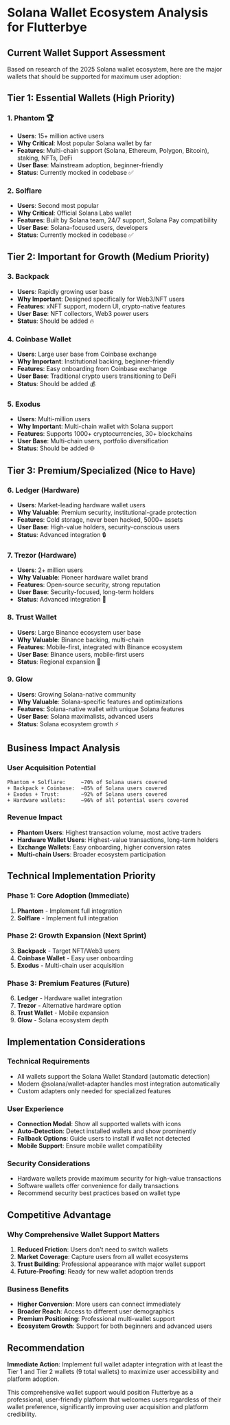 # Solana Wallet Ecosystem Analysis for Flutterbye

## Current Wallet Support Assessment

Based on research of the 2025 Solana wallet ecosystem, here are the major wallets that should be supported for maximum user adoption:

## Tier 1: Essential Wallets (High Priority)

### 1. **Phantom** 🏆
- **Users**: 15+ million active users
- **Why Critical**: Most popular Solana wallet by far
- **Features**: Multi-chain support (Solana, Ethereum, Polygon, Bitcoin), staking, NFTs, DeFi
- **User Base**: Mainstream adoption, beginner-friendly
- **Status**: Currently mocked in codebase ✅

### 2. **Solflare** 
- **Users**: Second most popular
- **Why Critical**: Official Solana Labs wallet
- **Features**: Built by Solana team, 24/7 support, Solana Pay compatibility
- **User Base**: Solana-focused users, developers
- **Status**: Currently mocked in codebase ✅

## Tier 2: Important for Growth (Medium Priority)

### 3. **Backpack**
- **Users**: Rapidly growing user base
- **Why Important**: Designed specifically for Web3/NFT users
- **Features**: xNFT support, modern UI, crypto-native features
- **User Base**: NFT collectors, Web3 power users
- **Status**: Should be added 🔥

### 4. **Coinbase Wallet**
- **Users**: Large user base from Coinbase exchange
- **Why Important**: Institutional backing, beginner-friendly
- **Features**: Easy onboarding from Coinbase exchange
- **User Base**: Traditional crypto users transitioning to DeFi
- **Status**: Should be added 💰

### 5. **Exodus**
- **Users**: Multi-million users
- **Why Important**: Multi-chain wallet with Solana support
- **Features**: Supports 1000+ cryptocurrencies, 30+ blockchains
- **User Base**: Multi-chain users, portfolio diversification
- **Status**: Should be added 🌐

## Tier 3: Premium/Specialized (Nice to Have)

### 6. **Ledger** (Hardware)
- **Users**: Market-leading hardware wallet users
- **Why Valuable**: Premium security, institutional-grade protection
- **Features**: Cold storage, never been hacked, 5000+ assets
- **User Base**: High-value holders, security-conscious users
- **Status**: Advanced integration 🔒

### 7. **Trezor** (Hardware)
- **Users**: 2+ million users
- **Why Valuable**: Pioneer hardware wallet brand
- **Features**: Open-source security, strong reputation
- **User Base**: Security-focused, long-term holders
- **Status**: Advanced integration 🔐

### 8. **Trust Wallet**
- **Users**: Large Binance ecosystem user base
- **Why Valuable**: Binance backing, multi-chain
- **Features**: Mobile-first, integrated with Binance ecosystem
- **User Base**: Binance users, mobile-first users
- **Status**: Regional expansion 📱

### 9. **Glow**
- **Users**: Growing Solana-native community
- **Why Valuable**: Solana-specific features and optimizations
- **Features**: Solana-native wallet with unique Solana features
- **User Base**: Solana maximalists, advanced users
- **Status**: Solana ecosystem growth ⚡

## Business Impact Analysis

### User Acquisition Potential
```
Phantom + Solflare:     ~70% of Solana users covered
+ Backpack + Coinbase:  ~85% of Solana users covered  
+ Exodus + Trust:       ~92% of Solana users covered
+ Hardware wallets:     ~96% of all potential users covered
```

### Revenue Impact
- **Phantom Users**: Highest transaction volume, most active traders
- **Hardware Wallet Users**: Highest-value transactions, long-term holders
- **Exchange Wallets**: Easy onboarding, higher conversion rates
- **Multi-chain Users**: Broader ecosystem participation

## Technical Implementation Priority

### Phase 1: Core Adoption (Immediate)
1. **Phantom** - Implement full integration
2. **Solflare** - Implement full integration

### Phase 2: Growth Expansion (Next Sprint)
3. **Backpack** - Target NFT/Web3 users
4. **Coinbase Wallet** - Easy user onboarding
5. **Exodus** - Multi-chain user acquisition

### Phase 3: Premium Features (Future)
6. **Ledger** - Hardware wallet integration
7. **Trezor** - Alternative hardware option
8. **Trust Wallet** - Mobile expansion
9. **Glow** - Solana ecosystem depth

## Implementation Considerations

### Technical Requirements
- All wallets support the Solana Wallet Standard (automatic detection)
- Modern @solana/wallet-adapter handles most integration automatically
- Custom adapters only needed for specialized features

### User Experience
- **Connection Modal**: Show all supported wallets with icons
- **Auto-Detection**: Detect installed wallets and show prominently
- **Fallback Options**: Guide users to install if wallet not detected
- **Mobile Support**: Ensure mobile wallet compatibility

### Security Considerations
- Hardware wallets provide maximum security for high-value transactions
- Software wallets offer convenience for daily transactions
- Recommend security best practices based on wallet type

## Competitive Advantage

### Why Comprehensive Wallet Support Matters
1. **Reduced Friction**: Users don't need to switch wallets
2. **Market Coverage**: Capture users from all wallet ecosystems
3. **Trust Building**: Professional appearance with major wallet support
4. **Future-Proofing**: Ready for new wallet adoption trends

### Business Benefits
- **Higher Conversion**: More users can connect immediately
- **Broader Reach**: Access to different user demographics
- **Premium Positioning**: Professional multi-wallet support
- **Ecosystem Growth**: Support for both beginners and advanced users

## Recommendation

**Immediate Action**: Implement full wallet adapter integration with at least the Tier 1 and Tier 2 wallets (9 total wallets) to maximize user accessibility and platform adoption.

This comprehensive wallet support would position Flutterbye as a professional, user-friendly platform that welcomes users regardless of their wallet preference, significantly improving user acquisition and platform credibility.
